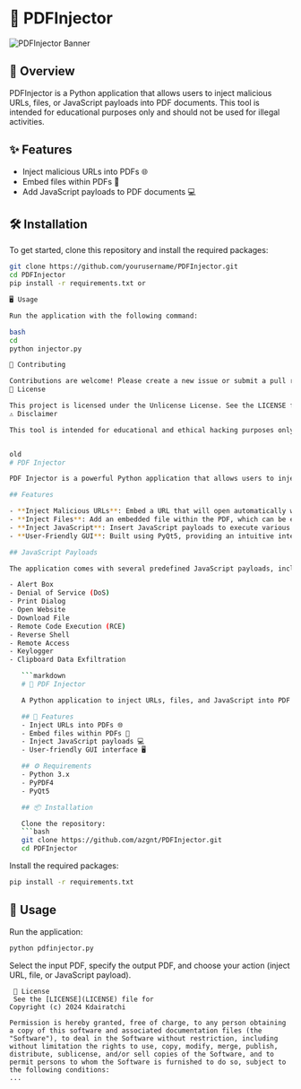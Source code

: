 # 📄 PDFInjector

![PDFInjector Banner](banner.png)

## 🚀 Overview

PDFInjector is a Python application that allows users to inject malicious URLs, files, or JavaScript payloads into PDF documents. This tool is intended for educational purposes only and should not be used for illegal activities.

## ✨ Features

- Inject malicious URLs into PDFs 🌐
- Embed files within PDFs 📎
- Add JavaScript payloads to PDF documents 💻

## 🛠 Installation

To get started, clone this repository and install the required packages:

```bash
git clone https://github.com/yourusername/PDFInjector.git
cd PDFInjector
pip install -r requirements.txt or 

🖥 Usage

Run the application with the following command:

bash
cd 
python injector.py

🤝 Contributing

Contributions are welcome! Please create a new issue or submit a pull request.
📝 License

This project is licensed under the Unlicense License. See the LICENSE file for details.
⚠️ Disclaimer

This tool is intended for educational and ethical hacking purposes only. The author does not condone illegal activities.


old
# PDF Injector

PDF Injector is a powerful Python application that allows users to inject malicious URLs, files, and JavaScript code into PDF documents. This tool is intended for educational purposes and should be used responsibly and ethically.

## Features

- **Inject Malicious URLs**: Embed a URL that will open automatically when the PDF is accessed.
- **Inject Files**: Add an embedded file within the PDF, which can be extracted later.
- **Inject JavaScript**: Insert JavaScript payloads to execute various actions when the PDF is opened.
- **User-Friendly GUI**: Built using PyQt5, providing an intuitive interface for easy interaction.

## JavaScript Payloads

The application comes with several predefined JavaScript payloads, including:

- Alert Box
- Denial of Service (DoS)
- Print Dialog
- Open Website
- Download File
- Remote Code Execution (RCE)
- Reverse Shell
- Remote Access
- Keylogger
- Clipboard Data Exfiltration

   ```markdown
   # 📄 PDF Injector

   A Python application to inject URLs, files, and JavaScript into PDF documents using PyPDF4 and PyQt5. 

   ## 🚀 Features
   - Inject URLs into PDFs 🌐
   - Embed files within PDFs 📁
   - Inject JavaScript payloads 💻
   - User-friendly GUI interface 🖥️

   ## ⚙️ Requirements
   - Python 3.x
   - PyPDF4
   - PyQt5

   ## 📦 Installation

   Clone the repository:
   ```bash
   git clone https://github.com/azgnt/PDFInjector.git
   cd PDFInjector
   ```

   Install the required packages:
   ```bash
   pip install -r requirements.txt
   ```

   ## 🎉 Usage

   Run the application:
   ```bash
   python pdfinjector.py
   ```

   Select the input PDF, specify the output PDF, and choose your action (inject URL, file, or JavaScript payload). 
   ```
    📝 License
    See the [LICENSE](LICENSE) file for 
   Copyright (c) 2024 Kdairatchi

   Permission is hereby granted, free of charge, to any person obtaining a copy of this software and associated documentation files (the "Software"), to deal in the Software without restriction, including without limitation the rights to use, copy, modify, merge, publish, distribute, sublicense, and/or sell copies of the Software, and to permit persons to whom the Software is furnished to do so, subject to the following conditions:
   ...
   ```

